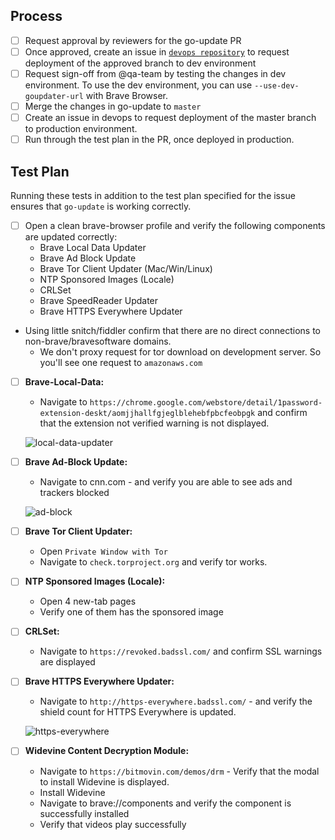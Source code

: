 ## Process

- [ ] Request approval by reviewers for the go-update PR
- [ ] Once approved, create an issue in [`devops repository`](https://github.com/brave/devops/issues) to request deployment of the approved branch to dev environment
- [ ] Request sign-off from @qa-team by testing the changes in dev environment. To use the dev environment, you can use `--use-dev-goupdater-url` with Brave Browser.
- [ ] Merge the changes in go-update to `master`
- [ ] Create an issue in devops to request deployment of the master branch to production environment.
- [ ] Run through the test plan in the PR, once deployed in production.

## Test Plan

Running these tests in addition to the test plan specified for the issue ensures that `go-update` is working correctly.

- [ ] Open a clean brave-browser profile and verify the following components are updated correctly:
  - Brave Local Data Updater
  - Brave Ad Block Update
  - Brave Tor Client Updater (Mac/Win/Linux)
  - NTP Sponsored Images (Locale)
  - CRLSet
  - Brave SpeedReader Updater
  - Brave HTTPS Everywhere Updater

- Using little snitch/fiddler confirm that there are no direct connections to non-brave/bravesoftware domains. 
  - We don't proxy request for tor download on development server. So you'll see one request to `amazonaws.com`

- [ ] **Brave-Local-Data:** 
  - Navigate to `https://chrome.google.com/webstore/detail/1password-extension-deskt/aomjjhallfgjeglblehebfpbcfeobpgk` and confirm that the extension not verified warning is not displayed.

  ![local-data-updater](https://jumde.github.io/img/local-data-updater.png)

- [ ] **Brave Ad-Block Update:**
  - Navigate to cnn.com - and verify you are able to see ads and trackers blocked

  ![ad-block](https://jumde.github.io/img/ad-block.png)

- [ ] **Brave Tor Client Updater:**
  - Open `Private Window with Tor`
  - Navigate to `check.torproject.org` and verify tor works.

- [ ] **NTP Sponsored Images (Locale):**
  - Open 4 new-tab pages
  - Verify one of them has the sponsored image

- [ ] **CRLSet:**
  - Navigate to `https://revoked.badssl.com/` and confirm SSL warnings are displayed

- [ ] **Brave HTTPS Everywhere Updater:**
  - Navigate to `http://https-everywhere.badssl.com/` - and verify the shield count for HTTPS Everywhere is updated.
  
  ![https-everywhere](https://jumde.github.io/img/https-everywhere.png)

- [ ] **Widevine Content Decryption Module:**
  - Navigate to `https://bitmovin.com/demos/drm` - Verify that the modal to install Widevine is displayed.
  - Install Widevine
  - Navigate to brave://components and verify the component is successfully installed
  - Verify that videos play successfully


